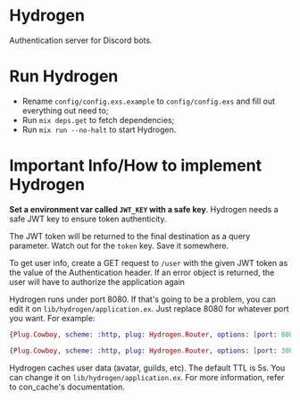 # Hydrogen
Authentication server for Discord bots. 

# Run Hydrogen
- Rename `config/config.exs.example` to `config/config.exs` and fill out everything out need to;
- Run `mix deps.get` to fetch dependencies;
- Run `mix run --no-halt` to start Hydrogen.

# Important Info/How to implement Hydrogen
**Set a environment var called `JWT_KEY` with a safe key**. Hydrogen needs a safe JWT key to ensure token authenticity.

The JWT token will be returned to the final destination as a query parameter. Watch out for the `token` key. Save it somewhere.

To get user info, create a GET request to `/user` with the given JWT token as the value of the Authentication header. If an error object is returned, the user will have to authorize the application again

Hydrogen runs under port 8080. If that's going to be a problem, you can edit it on `lib/hydrogen/application.ex`.
Just replace 8080 for whatever port you want. For example:
```elixir
{Plug.Cowboy, scheme: :http, plug: Hydrogen.Router, options: [port: 8080]}
```
```elixir
{Plug.Cowboy, scheme: :http, plug: Hydrogen.Router, options: [port: 3000]}
```

Hydrogen caches user data (avatar, guilds, etc). The default TTL is 5s. You can change it on `lib/hydrogen/application.ex`. For more information, refer to con_cache's documentation.
